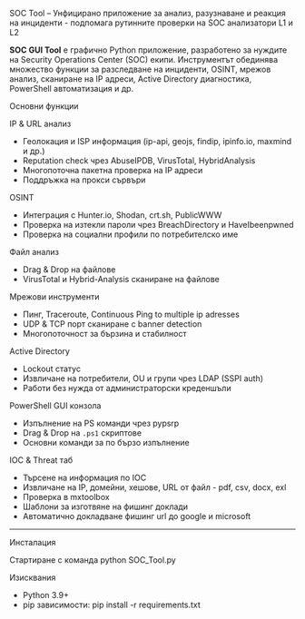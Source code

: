 SOC Tool – Унфицирано приложение за анализ, разузнаване и реакция на инциденти - подпомага рутинните проверки на SOC анализатори L1 и L2

**SOC GUI Tool** е графично Python приложение, разработено за нуждите на Security Operations Center (SOC) екипи. Инструментът обединява множество функции за разследване на инциденти, OSINT, мрежов анализ, сканиране на IP адреси, Active Directory диагностика, PowerShell автоматизация и др.

Основни функции

IP & URL анализ
- Геолокация и ISP информация (ip-api, geojs, findip, ipinfo.io, maxmind и др.)
- Reputation check чрез AbuseIPDB, VirusTotal, HybridAnalysis
- Многопоточна пакетна проверка на IP адреси
- Поддръжка на прокси сървъри

OSINT
- Интеграция с Hunter.io, Shodan, crt.sh, PublicWWW
- Проверка на изтекли пароли чрез BreachDirectory и HaveIbeenpwned
- Проверка на социални профили по потребителско име

Файл анализ
- Drag & Drop на файлове
- VirusTotal и Hybrid-Analysis сканиране на файлове

Мрежови инструменти
- Пинг, Traceroute, Continuous Ping to multiple ip adresses
- UDP & TCP порт сканиране с banner detection
- Многопоточност за бързина и стабилност

Active Directory
- Lockout статус
- Извличане на потребители, OU и групи чрез LDAP (SSPI auth)
- Работи без нужда от администраторски креденшъли

PowerShell GUI конзола
- Изпълнение на PS команди чрез pypsrp
- Drag & Drop на `.ps1` скриптове
- Основни команди за по бързо изпълнение

IOC & Threat таб
- Търсене на информация по IOC
- Извличане на IP, домейни, хешове, URL от файл - pdf, csv, docx, exl
- Проверка в mxtoolbox
- Шаблони за изготвяне на фишинг доклади
- Автоматично докладване фишинг url до google и microsoft
---

Инсталация

Стартиране с команда python SOC_Tool.py

Изисквания

- Python 3.9+
- pip зависимости:
pip install -r requirements.txt
